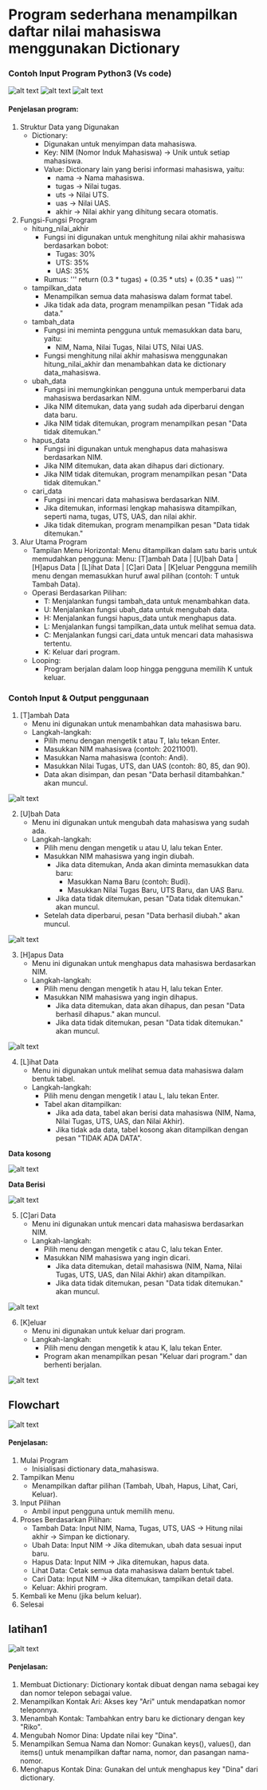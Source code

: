 # Program sederhana menampilkan daftar nilai mahasiswa menggunakan Dictionary
### Contoh Input Program Python3 (Vs code)

![alt text](/image/image.png)
![alt text](/image/image-1.png)
![alt text](/image/image-2.png)

#### Penjelasan program:
1.	Struktur Data yang Digunakan
     *	Dictionary:
         -	Digunakan untuk menyimpan data mahasiswa.
         -	Key: NIM (Nomor Induk Mahasiswa) → Unik untuk setiap mahasiswa.
         -	Value: Dictionary lain yang berisi informasi mahasiswa, yaitu:
             - nama → Nama mahasiswa.
             - tugas → Nilai tugas.
             - uts → Nilai UTS.
             - uas → Nilai UAS.
             - akhir → Nilai akhir yang dihitung secara otomatis.
2.	Fungsi-Fungsi Program
     * hitung_nilai_akhir
         * Fungsi ini digunakan untuk menghitung nilai akhir mahasiswa berdasarkan bobot:
             -	Tugas: 30%
             -	UTS: 35%
             -	UAS: 35%
         * Rumus:
             '''
             return (0.3 * tugas) + (0.35 * uts) + (0.35 * uas)
             '''
     *	tampilkan_data
         -	Menampilkan semua data mahasiswa dalam format tabel.
         -	Jika tidak ada data, program menampilkan pesan "Tidak ada data."
     *	tambah_data
         -	Fungsi ini meminta pengguna untuk memasukkan data baru, yaitu:
             -	NIM, Nama, Nilai Tugas, Nilai UTS, Nilai UAS.
         -	Fungsi menghitung nilai akhir mahasiswa menggunakan hitung_nilai_akhir dan menambahkan data ke dictionary data_mahasiswa.
     *	ubah_data
         -	Fungsi ini memungkinkan pengguna untuk memperbarui data mahasiswa berdasarkan NIM.
         -	Jika NIM ditemukan, data yang sudah ada diperbarui dengan data baru.
         -	Jika NIM tidak ditemukan, program menampilkan pesan "Data tidak ditemukan."
     *	hapus_data
         -	Fungsi ini digunakan untuk menghapus data mahasiswa berdasarkan NIM.
         -	Jika NIM ditemukan, data akan dihapus dari dictionary.
         -	Jika NIM tidak ditemukan, program menampilkan pesan "Data tidak ditemukan."
     *	cari_data
         -	Fungsi ini mencari data mahasiswa berdasarkan NIM.
         -	Jika ditemukan, informasi lengkap mahasiswa ditampilkan, seperti nama, tugas, UTS, UAS, dan nilai akhir.
         -	Jika tidak ditemukan, program menampilkan pesan "Data tidak ditemukan."
3.	Alur Utama Program
     *	Tampilan Menu Horizontal: Menu ditampilkan dalam satu baris untuk memudahkan pengguna:
         Menu: [T]ambah Data  |  [U]bah Data  |  [H]apus Data  |  [L]ihat Data  |  [C]ari Data  |  [K]eluar
         Pengguna memilih menu dengan memasukkan huruf awal pilihan (contoh: T untuk Tambah Data).
     *	Operasi Berdasarkan Pilihan:
         -	T: Menjalankan fungsi tambah_data untuk menambahkan data.
         -	U: Menjalankan fungsi ubah_data untuk mengubah data.
         -	H: Menjalankan fungsi hapus_data untuk menghapus data.
         -	L: Menjalankan fungsi tampilkan_data untuk melihat semua data.
         -	C: Menjalankan fungsi cari_data untuk mencari data mahasiswa tertentu.
         -	K: Keluar dari program.
     *	Looping:
         -	Program berjalan dalam loop hingga pengguna memilih K untuk keluar.

### Contoh Input & Output penggunaan
1. [T]ambah Data
     * Menu ini digunakan untuk menambahkan data mahasiswa baru.
     * Langkah-langkah:
         - Pilih menu dengan mengetik t atau T, lalu tekan Enter.
         - Masukkan NIM mahasiswa (contoh: 20211001).
         - Masukkan Nama mahasiswa (contoh: Andi).
         - Masukkan Nilai Tugas, UTS, dan UAS (contoh: 80, 85, dan 90).
         - Data akan disimpan, dan pesan "Data berhasil ditambahkan." akan muncul.

![alt text](/image/image-3.png)

2. [U]bah Data
     * Menu ini digunakan untuk mengubah data mahasiswa yang sudah ada.
     * Langkah-langkah:
         - Pilih menu dengan mengetik u atau U, lalu tekan Enter.
         - Masukkan NIM mahasiswa yang ingin diubah.
             - Jika data ditemukan, Anda akan diminta memasukkan data baru:
                 - Masukkan Nama Baru (contoh: Budi).
                 - Masukkan Nilai Tugas Baru, UTS Baru, dan UAS Baru.
             - Jika data tidak ditemukan, pesan "Data tidak ditemukan." akan muncul.
         - Setelah data diperbarui, pesan "Data berhasil diubah." akan muncul.

![alt text](/image/image-4.png)

3. [H]apus Data
     * Menu ini digunakan untuk menghapus data mahasiswa berdasarkan NIM.
     * Langkah-langkah:
         - Pilih menu dengan mengetik h atau H, lalu tekan Enter.
         - Masukkan NIM mahasiswa yang ingin dihapus.
             - Jika data ditemukan, data akan dihapus, dan pesan "Data berhasil dihapus." akan muncul.
             - Jika data tidak ditemukan, pesan "Data tidak ditemukan." akan muncul.

![alt text](/image/image-6.png)

4. [L]ihat Data
     * Menu ini digunakan untuk melihat semua data mahasiswa dalam bentuk tabel.
     * Langkah-langkah:
         - Pilih menu dengan mengetik l atau L, lalu tekan Enter.
         - Tabel akan ditampilkan:
             - Jika ada data, tabel akan berisi data mahasiswa (NIM, Nama, Nilai Tugas, UTS, UAS, dan Nilai Akhir).
             - Jika tidak ada data, tabel kosong akan ditampilkan dengan pesan "TIDAK ADA DATA".
             
**Data kosong**

![alt text](/image/image-7.png)

**Data Berisi**

![alt text](/image/image-8.png)

5. [C]ari Data
     * Menu ini digunakan untuk mencari data mahasiswa berdasarkan NIM.
     * Langkah-langkah:
         - Pilih menu dengan mengetik c atau C, lalu tekan Enter.
         - Masukkan NIM mahasiswa yang ingin dicari.
             - Jika data ditemukan, detail mahasiswa (NIM, Nama, Nilai Tugas, UTS, UAS, dan Nilai Akhir) akan ditampilkan.
             - Jika data tidak ditemukan, pesan "Data tidak ditemukan." akan muncul.

![alt text](/image/image-9.png)

6. [K]eluar
     * Menu ini digunakan untuk keluar dari program.
     * Langkah-langkah:
         - Pilih menu dengan mengetik k atau K, lalu tekan Enter.
         - Program akan menampilkan pesan "Keluar dari program." dan berhenti berjalan.

![alt text](/image/image-10.png)


## Flowchart

![alt text](/image/Copy%20of%20Flowchart_20241118_094100_0000.png)

#### Penjelasan:

1. Mulai Program
     - Inisialisasi dictionary data_mahasiswa.
2. Tampilkan Menu
     - Menampilkan daftar pilihan (Tambah, Ubah, Hapus, Lihat, Cari, Keluar).
3. Input Pilihan
     - Ambil input pengguna untuk memilih menu.
4. Proses Berdasarkan Pilihan:
     - Tambah Data: Input NIM, Nama, Tugas, UTS, UAS → Hitung nilai akhir → Simpan ke dictionary.
     - Ubah Data: Input NIM → Jika ditemukan, ubah data sesuai input baru.
     - Hapus Data: Input NIM → Jika ditemukan, hapus data.
     - Lihat Data: Cetak semua data mahasiswa dalam bentuk tabel.
     - Cari Data: Input NIM → Jika ditemukan, tampilkan detail data.
     - Keluar: Akhiri program.
5. Kembali ke Menu (jika belum keluar).
6. Selesai

## latihan1

![alt text](/image/image-5.png)

#### Penjelasan:
1. Membuat Dictionary: Dictionary kontak dibuat dengan nama sebagai key dan nomor telepon sebagai value.
2. Menampilkan Kontak Ari: Akses key "Ari" untuk mendapatkan nomor teleponnya.
3. Menambah Kontak: Tambahkan entry baru ke dictionary dengan key "Riko".
4. Mengubah Nomor Dina: Update nilai key "Dina".
5. Menampilkan Semua Nama dan Nomor: Gunakan keys(), values(), dan items() untuk menampilkan daftar nama, nomor, dan pasangan nama-nomor.
6. Menghapus Kontak Dina: Gunakan del untuk menghapus key "Dina" dari dictionary.